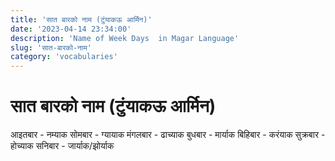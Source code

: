 ```yaml
---
title: 'सात बारको नाम (टुंयाकऊ आर्मिन)'
date: '2023-04-14 23:34:00'
description: 'Name of Week Days  in Magar Language'
slug: 'सात-बारको-नाम'
category: 'vocabularies'
---
```


# सात बारको नाम (टुंयाकऊ आर्मिन)

आइतबार - नम्याक
सोमबार - ग्यायाक
मंगलबार - ढाच्याक
बुधबार - मार्याक
बिहिबार - करंयाक
सुक्रबार - होच्याक
सनिबार - जार्याक/झोर्याक

